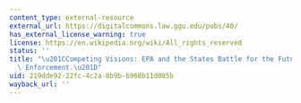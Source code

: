 ```yaml
---
content_type: external-resource
external_url: https://digitalcommons.law.ggu.edu/pubs/40/
has_external_license_warning: true
license: https://en.wikipedia.org/wiki/All_rights_reserved
status: ''
title: "\u201CCompeting Visions: EPA and the States Battle for the Future of Environmental\
  \ Enforcement.\u201D"
uid: 219dde92-22fc-4c2a-8b9b-b968b11d085b
wayback_url: ''
---
```

